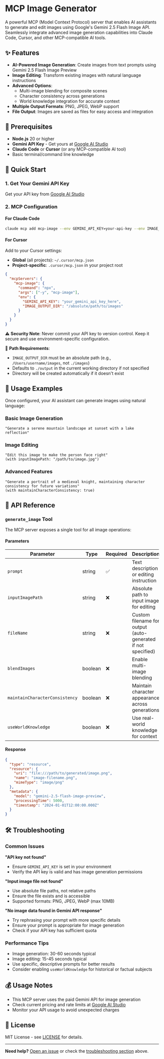 # MCP Image Generator

A powerful MCP (Model Context Protocol) server that enables AI assistants to generate and edit images using Google's Gemini 2.5 Flash Image API. Seamlessly integrate advanced image generation capabilities into Claude Code, Cursor, and other MCP-compatible AI tools.

## ✨ Features

- **AI-Powered Image Generation**: Create images from text prompts using Gemini 2.5 Flash Image Preview
- **Image Editing**: Transform existing images with natural language instructions
- **Advanced Options**: 
  - Multi-image blending for composite scenes
  - Character consistency across generations
  - World knowledge integration for accurate context
- **Multiple Output Formats**: PNG, JPEG, WebP support
- **File Output**: Images are saved as files for easy access and integration

## 🔧 Prerequisites

- **Node.js** 20 or higher
- **Gemini API Key** - Get yours at [Google AI Studio](https://aistudio.google.com/apikey)
- **Claude Code** or **Cursor** (or any MCP-compatible AI tool)
- Basic terminal/command line knowledge

## 🚀 Quick Start

### 1. Get Your Gemini API Key

Get your API key from [Google AI Studio](https://aistudio.google.com/apikey)

### 2. MCP Configuration

#### For Claude Code

```bash
claude mcp add mcp-image --env GEMINI_API_KEY=your-api-key --env IMAGE_OUTPUT_DIR=/absolute/path/to/images -- npx -y mcp-image
```

#### For Cursor

Add to your Cursor settings:
- **Global** (all projects): `~/.cursor/mcp.json`
- **Project-specific**: `.cursor/mcp.json` in your project root

```json
{
  "mcpServers": {
    "mcp-image": {
      "command": "npx",
      "args": ["-y", "mcp-image"],
      "env": {
        "GEMINI_API_KEY": "your_gemini_api_key_here",
        "IMAGE_OUTPUT_DIR": "/absolute/path/to/images"
      }
    }
  }
}
```

⚠️ **Security Note**: Never commit your API key to version control. Keep it secure and use environment-specific configuration.

📁 **Path Requirements**: 
- `IMAGE_OUTPUT_DIR` must be an absolute path (e.g., `/Users/username/images`, not `./images`)
- Defaults to `./output` in the current working directory if not specified
- Directory will be created automatically if it doesn't exist

## 📖 Usage Examples

Once configured, your AI assistant can generate images using natural language:

### Basic Image Generation

```
"Generate a serene mountain landscape at sunset with a lake reflection"
```

### Image Editing

```
"Edit this image to make the person face right"
(with inputImagePath: "/path/to/image.jpg")
```


### Advanced Features

```
"Generate a portrait of a medieval knight, maintaining character consistency for future variations"
(with maintainCharacterConsistency: true)
```

## 🔧 API Reference

### `generate_image` Tool

The MCP server exposes a single tool for all image operations:

#### Parameters

| Parameter | Type | Required | Description |
|-----------|------|----------|-------------|
| `prompt` | string | ✅ | Text description or editing instruction |
| `inputImagePath` | string | ❌ | Absolute path to input image for editing |
| `fileName` | string | ❌ | Custom filename for output (auto-generated if not specified) |
| `blendImages` | boolean | ❌ | Enable multi-image blending |
| `maintainCharacterConsistency` | boolean | ❌ | Maintain character appearance across generations |
| `useWorldKnowledge` | boolean | ❌ | Use real-world knowledge for context |

#### Response

```json
{
  "type": "resource",
  "resource": {
    "uri": "file:///path/to/generated/image.png",
    "name": "image-filename.png",
    "mimeType": "image/png"
  },
  "metadata": {
    "model": "gemini-2.5-flash-image-preview",
    "processingTime": 5000,
    "timestamp": "2024-01-01T12:00:00.000Z"
  }
}
```

## 🛠️ Troubleshooting

### Common Issues

**"API key not found"**
- Ensure `GEMINI_API_KEY` is set in your environment
- Verify the API key is valid and has image generation permissions

**"Input image file not found"**
- Use absolute file paths, not relative paths
- Ensure the file exists and is accessible
- Supported formats: PNG, JPEG, WebP (max 10MB)

**"No image data found in Gemini API response"**
- Try rephrasing your prompt with more specific details
- Ensure your prompt is appropriate for image generation
- Check if your API key has sufficient quota

### Performance Tips

- Image generation: 30-60 seconds typical
- Image editing: 15-45 seconds typical  
- Use specific, descriptive prompts for better results
- Consider enabling `useWorldKnowledge` for historical or factual subjects


## 💰 Usage Notes

- This MCP server uses the paid Gemini API for image generation
- Check current pricing and rate limits at [Google AI Studio](https://aistudio.google.com/)
- Monitor your API usage to avoid unexpected charges

## 📄 License

MIT License - see [LICENSE](LICENSE) for details.

---

**Need help?** [Open an issue](https://github.com/shinpr/mcp-image/issues) or check the [troubleshooting section](#-troubleshooting) above.